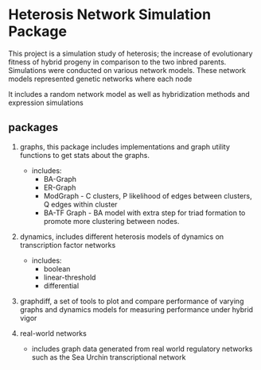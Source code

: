 Heterosis Network Simulation Package
====================================

This project is a simulation study of heterosis; the increase of evolutionary fitness of hybrid progeny in comparison to the two inbred parents.
Simulations were conducted on various network models. These network models represented genetic networks where each node 


It includes a random network model as well as 
hybridization methods and expression simulations


packages
--------
1. graphs, this package includes implementations and graph utility functions to get stats about the graphs.
   - includes:
     + BA-Graph
     + ER-Graph
     + ModGraph - C clusters, P likelihood of edges between clusters, Q edges
       within cluster
     + BA-TF Graph - BA model with extra step for triad formation to promote
       more clustering between nodes.
2. dynamics, includes different heterosis models of dynamics on transcription
   factor networks
   - includes:
     + boolean
     + linear-threshold
     + differential 
3. graphdiff, a set of tools to plot and compare performance of varying graphs
   and dynamics models for measuring performance under hybrid vigor

4. real-world networks
   - includes graph data generated from real world regulatory networks such as 
     the Sea Urchin transcriptional network
